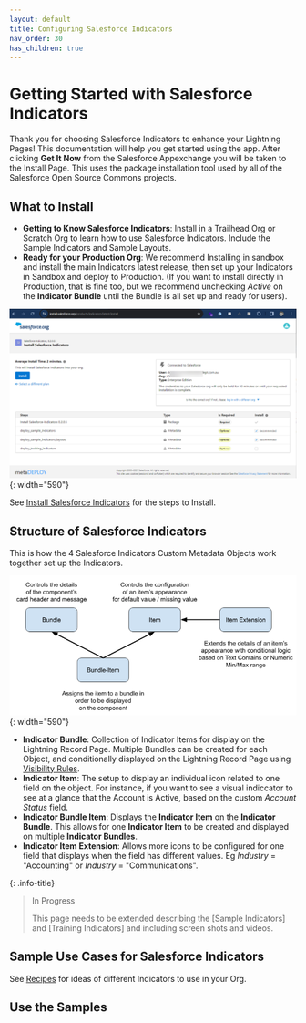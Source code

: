 ```yaml
---
layout: default
title: Configuring Salesforce Indicators
nav_order: 30
has_children: true
---
```


# Getting Started with Salesforce Indicators

Thank you for choosing Salesforce Indicators to enhance your Lightning Pages! This documentation will help you get started using the app.
After clicking **Get It Now** from the Salesforce Appexchange you will be taken to the Install Page. This uses the package installation tool used by all of the Salesforce Open Source Commons projects. 

## What to Install

* **Getting to Know Salesforce Indicators**: Install in a Trailhead Org or Scratch Org to learn how to use Salesforce Indicators. Include the Sample Indicators and Sample Layouts.
* **Ready for your Production Org**: We recommend Installing in sandbox and install the main Indicators latest release, then set up your Indicators in Sandbox and deploy to Production. (If you want to install directly in Production, that is fine too, but we recommend unchecking *Active* on the **Indicator Bundle** until the Bundle is all set up and ready for users). 

![Install Options](../images/setup/InstallPage.png){: width="590"}

See [Install Salesforce Indicators](../install-salesforce-indicators/index.md) for the steps to Install.

## Structure of Salesforce Indicators

This is how the 4 Salesforce Indicators Custom Metadata Objects work together set up the Indicators.

![Salesforce Indicators Data Model](../images/setup/DataStructure.png){: width="590"}

* **Indicator Bundle**: Collection of Indicator Items for display on the Lightning Record Page. Multiple Bundles can be created for each Object, and conditionally displayed on the Lightning Record Page using [Visibility Rules](https://help.salesforce.com/s/articleView?id=sf.lightning_page_components_visibility.htm&type=5).
* **Indicator Item**: The setup to display an individual icon related to one field on the object. For instance, if you want to see a visual indiccator to see at a glance that the Account is Active, based on the custom *Account Status* field.
* **Indicator Bundle Item**: Displays the **Indicator Item** on the **Indicator Bundle**. This allows for one **Indicator Item** to be created and displayed on multiple **Indicator Bundles**.
* **Indicator Item Extension**: Allows more icons to be configured for one field that displays when the field has different values. Eg *Industry* = "Accounting" or *Industry* = "Communications".

{: .info-title}
>In Progress
>
>This page needs to be extended describing the [Sample Indicators] and [Training Indicators] and including screen shots and videos.


## Sample Use Cases for Salesforce Indicators

See [Recipes](../recipes/index.md) for ideas of different Indicators to use in your Org. 

## Use the Samples